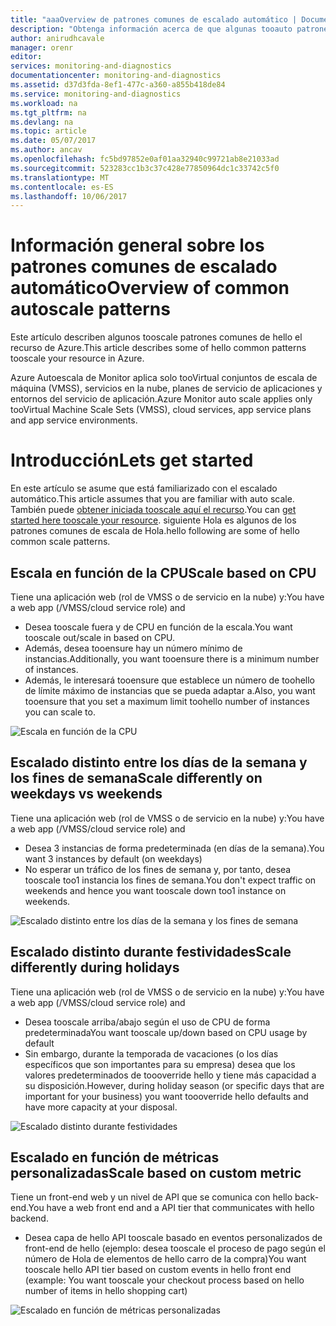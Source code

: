 ```yaml
---
title: "aaaOverview de patrones comunes de escalado automático | Documentos de Microsoft"
description: "Obtenga información acerca de que algunas tooauto patrones comunes de hello escalan el recurso de Azure."
author: anirudhcavale
manager: orenr
editor: 
services: monitoring-and-diagnostics
documentationcenter: monitoring-and-diagnostics
ms.assetid: d37d3fda-8ef1-477c-a360-a855b418de84
ms.service: monitoring-and-diagnostics
ms.workload: na
ms.tgt_pltfrm: na
ms.devlang: na
ms.topic: article
ms.date: 05/07/2017
ms.author: ancav
ms.openlocfilehash: fc5bd97852e0af01aa32940c99721ab8e21033ad
ms.sourcegitcommit: 523283cc1b3c37c428e77850964dc1c33742c5f0
ms.translationtype: MT
ms.contentlocale: es-ES
ms.lasthandoff: 10/06/2017
---
```

# <a name="overview-of-common-autoscale-patterns"></a><span data-ttu-id="e8275-103">Información general sobre los patrones comunes de escalado automático</span><span class="sxs-lookup"><span data-stu-id="e8275-103">Overview of common autoscale patterns</span></span>
<span data-ttu-id="e8275-104">Este artículo describen algunos tooscale patrones comunes de hello el recurso de Azure.</span><span class="sxs-lookup"><span data-stu-id="e8275-104">This article describes some of hello common patterns tooscale your resource in Azure.</span></span>

<span data-ttu-id="e8275-105">Azure Autoescala de Monitor aplica solo tooVirtual conjuntos de escala de máquina (VMSS), servicios en la nube, planes de servicio de aplicaciones y entornos del servicio de aplicación.</span><span class="sxs-lookup"><span data-stu-id="e8275-105">Azure Monitor auto scale applies only tooVirtual Machine Scale Sets (VMSS), cloud services, app service plans and app service environments.</span></span> 

# <a name="lets-get-started"></a><span data-ttu-id="e8275-106">Introducción</span><span class="sxs-lookup"><span data-stu-id="e8275-106">Lets get started</span></span>

<span data-ttu-id="e8275-107">En este artículo se asume que está familiarizado con el escalado automático.</span><span class="sxs-lookup"><span data-stu-id="e8275-107">This article assumes that you are familiar with auto scale.</span></span> <span data-ttu-id="e8275-108">También puede [obtener iniciada tooscale aquí el recurso][1].</span><span class="sxs-lookup"><span data-stu-id="e8275-108">You can [get started here tooscale your resource][1].</span></span> <span data-ttu-id="e8275-109">siguiente Hola es algunos de los patrones comunes de escala de Hola.</span><span class="sxs-lookup"><span data-stu-id="e8275-109">hello following are some of hello common scale patterns.</span></span>

## <a name="scale-based-on-cpu"></a><span data-ttu-id="e8275-110">Escala en función de la CPU</span><span class="sxs-lookup"><span data-stu-id="e8275-110">Scale based on CPU</span></span>

<span data-ttu-id="e8275-111">Tiene una aplicación web (rol de VMSS o de servicio en la nube) y:</span><span class="sxs-lookup"><span data-stu-id="e8275-111">You have a web app (/VMSS/cloud service role) and</span></span> 

- <span data-ttu-id="e8275-112">Desea tooscale fuera y de CPU en función de la escala.</span><span class="sxs-lookup"><span data-stu-id="e8275-112">You want tooscale out/scale in based on CPU.</span></span>
- <span data-ttu-id="e8275-113">Además, desea tooensure hay un número mínimo de instancias.</span><span class="sxs-lookup"><span data-stu-id="e8275-113">Additionally, you want tooensure there is a minimum number of instances.</span></span> 
- <span data-ttu-id="e8275-114">Además, le interesará tooensure que establece un número de toohello de límite máximo de instancias que se pueda adaptar a.</span><span class="sxs-lookup"><span data-stu-id="e8275-114">Also, you want tooensure that you set a maximum limit toohello number of instances you can scale to.</span></span>

![Escala en función de la CPU][2]

## <a name="scale-differently-on-weekdays-vs-weekends"></a><span data-ttu-id="e8275-116">Escalado distinto entre los días de la semana y los fines de semana</span><span class="sxs-lookup"><span data-stu-id="e8275-116">Scale differently on weekdays vs weekends</span></span>

<span data-ttu-id="e8275-117">Tiene una aplicación web (rol de VMSS o de servicio en la nube) y:</span><span class="sxs-lookup"><span data-stu-id="e8275-117">You have a web app (/VMSS/cloud service role) and</span></span>

- <span data-ttu-id="e8275-118">Desea 3 instancias de forma predeterminada (en días de la semana).</span><span class="sxs-lookup"><span data-stu-id="e8275-118">You want 3 instances by default (on weekdays)</span></span>
- <span data-ttu-id="e8275-119">No esperar un tráfico de los fines de semana y, por tanto, desea tooscale too1 instancia los fines de semana.</span><span class="sxs-lookup"><span data-stu-id="e8275-119">You don't expect traffic on weekends and hence you want tooscale down too1 instance on weekends.</span></span>

![Escalado distinto entre los días de la semana y los fines de semana][3]

## <a name="scale-differently-during-holidays"></a><span data-ttu-id="e8275-121">Escalado distinto durante festividades</span><span class="sxs-lookup"><span data-stu-id="e8275-121">Scale differently during holidays</span></span>

<span data-ttu-id="e8275-122">Tiene una aplicación web (rol de VMSS o de servicio en la nube) y:</span><span class="sxs-lookup"><span data-stu-id="e8275-122">You have a web app (/VMSS/cloud service role) and</span></span> 

- <span data-ttu-id="e8275-123">Desea tooscale arriba/abajo según el uso de CPU de forma predeterminada</span><span class="sxs-lookup"><span data-stu-id="e8275-123">You want tooscale up/down based on CPU usage by default</span></span>
- <span data-ttu-id="e8275-124">Sin embargo, durante la temporada de vacaciones (o los días específicos que son importantes para su empresa) desea que los valores predeterminados de toooverride hello y tiene más capacidad a su disposición.</span><span class="sxs-lookup"><span data-stu-id="e8275-124">However, during holiday season (or specific days that are important for your business) you want toooverride hello defaults and have more capacity at your disposal.</span></span>

![Escalado distinto durante festividades][4]

## <a name="scale-based-on-custom-metric"></a><span data-ttu-id="e8275-126">Escalado en función de métricas personalizadas</span><span class="sxs-lookup"><span data-stu-id="e8275-126">Scale based on custom metric</span></span>

<span data-ttu-id="e8275-127">Tiene un front-end web y un nivel de API que se comunica con hello back-end.</span><span class="sxs-lookup"><span data-stu-id="e8275-127">You have a web front end and a API tier that communicates with hello backend.</span></span> 

- <span data-ttu-id="e8275-128">Desea capa de hello API tooscale basado en eventos personalizados de front-end de hello (ejemplo: desea tooscale el proceso de pago según el número de Hola de elementos de hello carro de la compra)</span><span class="sxs-lookup"><span data-stu-id="e8275-128">You want tooscale hello API tier based on custom events in hello front end (example: You want tooscale your checkout process based on hello number of items in hello shopping cart)</span></span>

![Escalado en función de métricas personalizadas][5]

<!--Reference-->
[1]: ./monitoring-autoscale-get-started.md
[2]: ./media/monitoring-autoscale-common-scale-patterns/scale-based-on-cpu.png
[3]: ./media/monitoring-autoscale-common-scale-patterns/weekday-weekend-scale.png
[4]: ./media/monitoring-autoscale-common-scale-patterns/holidays-scale.png
[5]: ./media/monitoring-autoscale-common-scale-patterns/custom-metric-scale.png